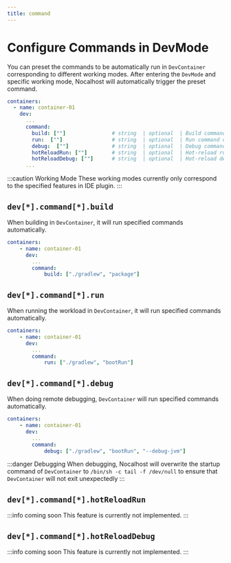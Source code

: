 ```yaml
---
title: command
---
```


# Configure Commands in DevMode

You can preset the commands to be automatically run in `DevContainer` corresponding to different working modes. After entering the `DevMode` and specific working mode, Nocalhost will automatically trigger the preset command.

```yaml
containers:
  - name: container-01
    dev:
      ...
      command:
        build: [""]               # string  | optional  | Build command of the workload
        run:  [""]                # string  | optional  | Run command of the workload
        debug:  [""]              # string  | optional  | Debug command of the workload
        hotReloadRun: [""]        # string  | optional  | Hot-reload run command of the workload
        hotReloadDebug: [""]      # string  | optional  | Hot-reload debug command of the workload
      ...
```

:::caution Working Mode
These working modes currently only correspond to the specified features in IDE plugin.
:::

## `dev[*].command[*].build`

When building in `DevContainer`, it will run specified commands automatically.

```yaml
containers:
    - name: container-01
      dev:
        ...
        command:
            build: ["./gradlew", "package"]
```

## `dev[*].command[*].run`

When running the workload in `DevContainer`, it will run specified commands automatically.

```yaml
containers:
    - name: container-01
      dev:
        ...
        command:
            run: ["./gradlew", "bootRun"]
```

## `dev[*].command[*].debug`

When doing remote debugging, `DevContainer` will run specified commands automatically.

```yaml
containers:
    - name: container-01
      dev:
        ...
        command:
            debug: ["./gradlew", "bootRun", "--debug-jvm"]
```

:::danger Debugging
When debugging, Nocalhost will overwrite the startup command of `DevContainer` to `/bin/sh -c tail -f /dev/null` to ensure that `DevContainer` will not exit unexpectedly
:::

## `dev[*].command[*].hotReloadRun`

:::info coming soon
This feature is currently not implemented.
:::

## `dev[*].command[*].hotReloadDebug`

:::info coming soon
This feature is currently not implemented.
:::